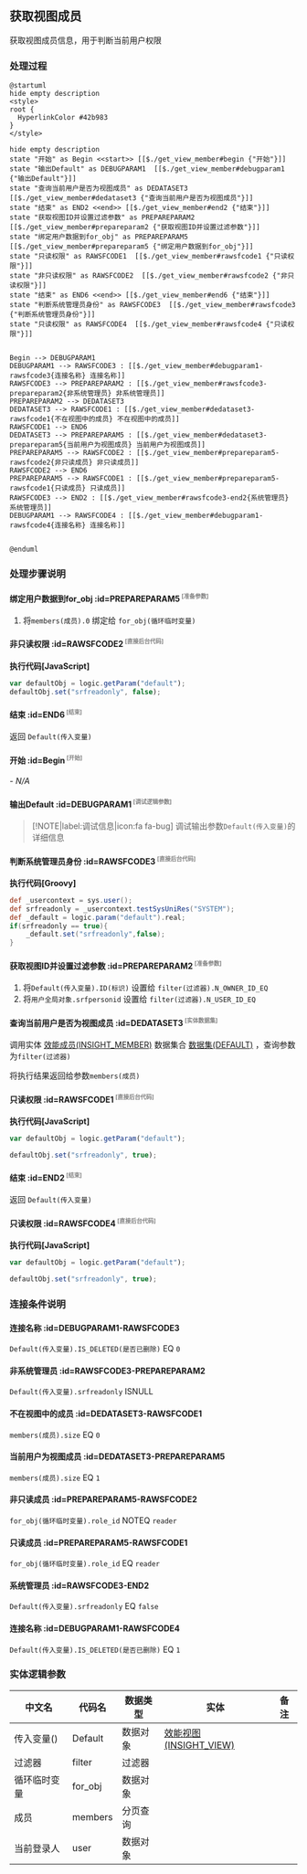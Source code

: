 ## 获取视图成员 <!-- {docsify-ignore-all} -->

   获取视图成员信息，用于判断当前用户权限

### 处理过程

```plantuml
@startuml
hide empty description
<style>
root {
  HyperlinkColor #42b983
}
</style>

hide empty description
state "开始" as Begin <<start>> [[$./get_view_member#begin {"开始"}]]
state "输出Default" as DEBUGPARAM1  [[$./get_view_member#debugparam1 {"输出Default"}]]
state "查询当前用户是否为视图成员" as DEDATASET3  [[$./get_view_member#dedataset3 {"查询当前用户是否为视图成员"}]]
state "结束" as END2 <<end>> [[$./get_view_member#end2 {"结束"}]]
state "获取视图ID并设置过滤参数" as PREPAREPARAM2  [[$./get_view_member#prepareparam2 {"获取视图ID并设置过滤参数"}]]
state "绑定用户数据到for_obj" as PREPAREPARAM5  [[$./get_view_member#prepareparam5 {"绑定用户数据到for_obj"}]]
state "只读权限" as RAWSFCODE1  [[$./get_view_member#rawsfcode1 {"只读权限"}]]
state "非只读权限" as RAWSFCODE2  [[$./get_view_member#rawsfcode2 {"非只读权限"}]]
state "结束" as END6 <<end>> [[$./get_view_member#end6 {"结束"}]]
state "判断系统管理员身份" as RAWSFCODE3  [[$./get_view_member#rawsfcode3 {"判断系统管理员身份"}]]
state "只读权限" as RAWSFCODE4  [[$./get_view_member#rawsfcode4 {"只读权限"}]]


Begin --> DEBUGPARAM1
DEBUGPARAM1 --> RAWSFCODE3 : [[$./get_view_member#debugparam1-rawsfcode3{连接名称} 连接名称]]
RAWSFCODE3 --> PREPAREPARAM2 : [[$./get_view_member#rawsfcode3-prepareparam2{非系统管理员} 非系统管理员]]
PREPAREPARAM2 --> DEDATASET3
DEDATASET3 --> RAWSFCODE1 : [[$./get_view_member#dedataset3-rawsfcode1{不在视图中的成员} 不在视图中的成员]]
RAWSFCODE1 --> END6
DEDATASET3 --> PREPAREPARAM5 : [[$./get_view_member#dedataset3-prepareparam5{当前用户为视图成员} 当前用户为视图成员]]
PREPAREPARAM5 --> RAWSFCODE2 : [[$./get_view_member#prepareparam5-rawsfcode2{非只读成员} 非只读成员]]
RAWSFCODE2 --> END6
PREPAREPARAM5 --> RAWSFCODE1 : [[$./get_view_member#prepareparam5-rawsfcode1{只读成员} 只读成员]]
RAWSFCODE3 --> END2 : [[$./get_view_member#rawsfcode3-end2{系统管理员} 系统管理员]]
DEBUGPARAM1 --> RAWSFCODE4 : [[$./get_view_member#debugparam1-rawsfcode4{连接名称} 连接名称]]


@enduml
```


### 处理步骤说明

#### 绑定用户数据到for_obj :id=PREPAREPARAM5<sup class="footnote-symbol"> <font color=gray size=1>[准备参数]</font></sup>



1. 将`members(成员).0` 绑定给  `for_obj(循环临时变量)`

#### 非只读权限 :id=RAWSFCODE2<sup class="footnote-symbol"> <font color=gray size=1>[直接后台代码]</font></sup>



<p class="panel-title"><b>执行代码[JavaScript]</b></p>

```javascript
var defaultObj = logic.getParam("default");
defaultObj.set("srfreadonly", false);
```

#### 结束 :id=END6<sup class="footnote-symbol"> <font color=gray size=1>[结束]</font></sup>



返回 `Default(传入变量)`

#### 开始 :id=Begin<sup class="footnote-symbol"> <font color=gray size=1>[开始]</font></sup>



*- N/A*
#### 输出Default :id=DEBUGPARAM1<sup class="footnote-symbol"> <font color=gray size=1>[调试逻辑参数]</font></sup>



> [!NOTE|label:调试信息|icon:fa fa-bug]
> 调试输出参数`Default(传入变量)`的详细信息


#### 判断系统管理员身份 :id=RAWSFCODE3<sup class="footnote-symbol"> <font color=gray size=1>[直接后台代码]</font></sup>



<p class="panel-title"><b>执行代码[Groovy]</b></p>

```groovy
def _usercontext = sys.user();
def srfreadonly = _usercontext.testSysUniRes("SYSTEM");
def _default = logic.param("default").real;
if(srfreadonly == true){
    _default.set("srfreadonly",false);
}
```

#### 获取视图ID并设置过滤参数 :id=PREPAREPARAM2<sup class="footnote-symbol"> <font color=gray size=1>[准备参数]</font></sup>



1. 将`Default(传入变量).ID(标识)` 设置给  `filter(过滤器).N_OWNER_ID_EQ`
2. 将`用户全局对象.srfpersonid` 设置给  `filter(过滤器).N_USER_ID_EQ`

#### 查询当前用户是否为视图成员 :id=DEDATASET3<sup class="footnote-symbol"> <font color=gray size=1>[实体数据集]</font></sup>



调用实体 [效能成员(INSIGHT_MEMBER)](module/Insight/insight_member.md) 数据集合 [数据集(DEFAULT)](module/Insight/insight_member#数据集合) ，查询参数为`filter(过滤器)`

将执行结果返回给参数`members(成员)`

#### 只读权限 :id=RAWSFCODE1<sup class="footnote-symbol"> <font color=gray size=1>[直接后台代码]</font></sup>



<p class="panel-title"><b>执行代码[JavaScript]</b></p>

```javascript
var defaultObj = logic.getParam("default");

defaultObj.set("srfreadonly", true);
```

#### 结束 :id=END2<sup class="footnote-symbol"> <font color=gray size=1>[结束]</font></sup>



返回 `Default(传入变量)`

#### 只读权限 :id=RAWSFCODE4<sup class="footnote-symbol"> <font color=gray size=1>[直接后台代码]</font></sup>



<p class="panel-title"><b>执行代码[JavaScript]</b></p>

```javascript
var defaultObj = logic.getParam("default");

defaultObj.set("srfreadonly", true);
```


### 连接条件说明
#### 连接名称 :id=DEBUGPARAM1-RAWSFCODE3

`Default(传入变量).IS_DELETED(是否已删除)` EQ `0`
#### 非系统管理员 :id=RAWSFCODE3-PREPAREPARAM2

`Default(传入变量).srfreadonly` ISNULL
#### 不在视图中的成员 :id=DEDATASET3-RAWSFCODE1

`members(成员).size` EQ `0`
#### 当前用户为视图成员 :id=DEDATASET3-PREPAREPARAM5

`members(成员).size` EQ `1`
#### 非只读成员 :id=PREPAREPARAM5-RAWSFCODE2

`for_obj(循环临时变量).role_id` NOTEQ `reader`
#### 只读成员 :id=PREPAREPARAM5-RAWSFCODE1

`for_obj(循环临时变量).role_id` EQ `reader`
#### 系统管理员 :id=RAWSFCODE3-END2

`Default(传入变量).srfreadonly` EQ `false`
#### 连接名称 :id=DEBUGPARAM1-RAWSFCODE4

`Default(传入变量).IS_DELETED(是否已删除)` EQ `1`


### 实体逻辑参数

|    中文名   |    代码名    |  数据类型    |  实体   |备注 |
| --------| --------| -------- | -------- | --------   |
|传入变量(<i class="fa fa-check"/></i>)|Default|数据对象|[效能视图(INSIGHT_VIEW)](module/Insight/insight_view.md)||
|过滤器|filter|过滤器|||
|循环临时变量|for_obj|数据对象|||
|成员|members|分页查询|||
|当前登录人|user|数据对象|||
